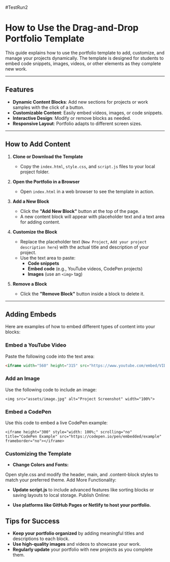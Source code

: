 #TestRun2
# How to Use the Drag-and-Drop Portfolio Template

This guide explains how to use the portfolio template to add, customize, and manage your projects dynamically. The template is designed for students to embed code snippets, images, videos, or other elements as they complete new work.

---

## **Features**

- **Dynamic Content Blocks**: Add new sections for projects or work samples with the click of a button.
- **Customizable Content**: Easily embed videos, images, or code snippets.
- **Interactive Design**: Modify or remove blocks as needed.
- **Responsive Layout**: Portfolio adapts to different screen sizes.

---

## **How to Add Content**

1. **Clone or Download the Template**
   - Copy the `index.html`, `style.css`, and `script.js` files to your local project folder.

2. **Open the Portfolio in a Browser**
   - Open `index.html` in a web browser to see the template in action.

3. **Add a New Block**
   - Click the **"Add New Block"** button at the top of the page.
   - A new content block will appear with placeholder text and a text area for adding content.

4. **Customize the Block**
   - Replace the placeholder text (`New Project`, `Add your project description here`) with the actual title and description of your project.
   - Use the text area to paste:
     - **Code snippets**
     - **Embed code** (e.g., YouTube videos, CodePen projects)
     - **Images** (use an `<img>` tag)

5. **Remove a Block**
   - Click the **"Remove Block"** button inside a block to delete it.

---

## **Adding Embeds**

Here are examples of how to embed different types of content into your blocks:

### **Embed a YouTube Video**
Paste the following code into the text area:
```html
<iframe width="560" height="315" src="https://www.youtube.com/embed/VIDEO_ID" frameborder="0" allowfullscreen></iframe>
```
### **Add an Image**

Use the following code to include an image:
```
<img src="assets/image.jpg" alt="Project Screenshot" width="100%">
```
### **Embed a CodePen**
Use this code to embed a live CodePen example:

```
<iframe height="300" style="width: 100%;" scrolling="no" title="CodePen Example" src="https://codepen.io/pen/embedded/example" frameborder="no"></iframe>
```
### **Customizing the Template**
- **Change Colors and Fonts:**

Open style.css and modify the header, main, and .content-block styles to match your preferred theme.
Add More Functionality:

- **Update script.js** to include advanced features like sorting blocks or saving layouts to local storage.
Publish Online:

- **Use platforms like GitHub Pages or Netlify to host your portfolio.**
## **Tips for Success**
- **Keep your portfolio organized** by adding meaningful titles and descriptions to each block.
- **Use high-quality images** and videos to showcase your work.
- **Regularly update** your portfolio with new projects as you complete them.
